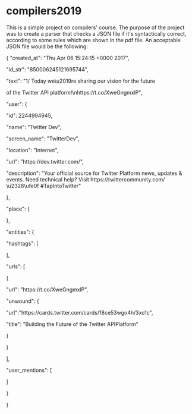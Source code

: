 # compilers2019

This is a simple project on compilers' course. The purpose of the project was to create a parser that checks a JSON file if it's syntactically correct, according to some rules which are shown in the pdf file. An acceptable JSON file would be the following:

{
 "created_at": "Thu Apr 06 15:24:15 +0000 2017",
 
 "id_str": "850006245121695744",
 
 "text": "1\/ Today we\u2019re sharing our vision for the future
 
of the Twitter API platform!\nhttps:\/\/t.co\/XweGngmxlP",

 "user": {
 
 "id": 2244994945,
 
 "name": "Twitter Dev",
 
 "screen_name": "TwitterDev",
 
 "location": "Internet",
 
 "url": "https:\/\/dev.twitter.com\/",
 
 "description": "Your official source for Twitter Platform news, updates & events. Need technical help? Visit https:\/\/twittercommunity.com\/ \u2328\ufe0f #TapIntoTwitter"

 },
 
 "place": {
 
 },
 
  "entities": {
  
 "hashtags": [
 
 ],
 
 "urls": [
 
 {
 
 "url": "https:\/\/t.co\/XweGngmxlP",
 
 "unwound": {
 
 "url":"https:\/\/cards.twitter.com\/cards\/18ce53wgo4h\/3xo1c",

 "title": "Building the Future of the Twitter APIPlatform"

 }
 
 }
 
 ],
 
 "user_mentions": [
 
 ]
 
 }
 
}
